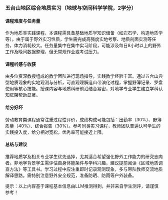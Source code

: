 ### 五台山地区综合地质实习（地球与空间科学学院，2学分）

#### 课程难度与任务量  
作为地质类实践课程，本课程需具备基础地质学知识储备（如岩石学、构造地质学等）。由于属于野外实习性质，学生需完成高强度实地考察、地质剖面实测等任务，体力消耗较大。任务量集中在集中实习阶段，可能涉及每日8小时以上的野外工作及晚间数据整理，但无常规作业或考试压力。

#### 课程听感与收获  
由多位资深教授组成的教学团队进行现场指导，实践教学经验丰富。通过五台山典型地质现象的实地观测与分析，可直观理解造山带演化过程，掌握野簿记录、罗盘使用等核心技能。授课内容与地质科研前沿结合紧密，对地学专业学生建立学科认知框架帮助显著。

#### 给分好坏  
劳动教育类课程通常注重过程性评价，成绩构成可能包括：出勤率（30%）、野簿质量（40%）、综合报告（30%）。参考同类实习课程，教师团队普遍认可学生的实践投入度，给分相对宽松，优秀率可能接近上限。

#### 总结与建议  
推荐地质学及相关专业学生优先选择，尤其适合希望强化野外工作能力的研究志向者。非地学背景学生需评估自身体能条件与学科兴趣，建议提前阅读《区域地质调查方法》等工具书。学习过程中应注重即时记录观测现象，多与带队教师交流地质解译思路。需特别注意野外安全规范，准备防晒、防雨等户外装备。

提示：以上内容基于课程基本信息由LLM推测得到，并非来自学生测评，请谨慎参考！